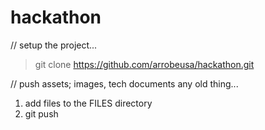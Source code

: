 hackathon
=========


// setup the project...
> git clone https://github.com/arrobeusa/hackathon.git


// push assets; images, tech documents any old thing...
1) add files to the FILES directory
2) git push